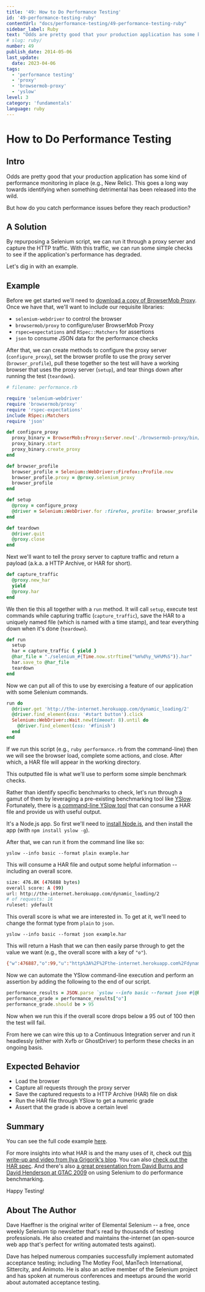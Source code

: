 ```yaml
---
title: '49: How to Do Performance Testing'
id: '49-performance-testing-ruby'
contentUrl: "docs/performance-testing/49-performance-testing-ruby"
sidebar_label: Ruby 
text: "Odds are pretty good that your production application has some kind of performance monitoring in place (e.g., New Relic). This goes a long way towards identifying when something detrimental has been released into the wild."
# slug: ruby/
number: 49
publish_date: 2014-05-06
last_update:
  date: 2023-04-06
tags:
  - 'performance testing'
  - 'proxy'
  - 'browsermob-proxy'
  - 'yslow'
level: 3
category: 'fundamentals'
language: ruby
---
```


# How to Do Performance Testing

## Intro

Odds are pretty good that your production application has some kind of performance monitoring in place (e.g., New Relic). This goes a long way towards identifying when something detrimental has been released into the wild.

But how do you catch performance issues before they reach production?

## A Solution

By repurposing a Selenium script, we can run it through a proxy server and capture the HTTP traffic. With this traffic, we can run some simple checks to see if the application's performance has degraded.

Let's dig in with an example.

## Example

Before we get started we'll need to [download a copy of BrowserMob Proxy](http://bmp.lightbody.net/). Once we have that, we'll want to include our requisite libraries:

+ `selenium-webdriver` to control the browser
+ `browsermob/proxy` to configure/user BrowserMob Proxy
+ `rspec=expectations` and `RSpec::Matchers` for assertions
+ `json` to consume JSON data for the performance checks

After that, we can create methods to configure the proxy server (`configure_proxy`), set the browser profile to use the proxy server (`browser_profile`), pull these together so the test will have a working browser that uses the proxy server (`setup`), and tear things down after running the test (`teardown`).

```ruby
# filename: performance.rb

require 'selenium-webdriver'
require 'browsermob/proxy'
require 'rspec-expectations'
include RSpec::Matchers
require 'json'

def configure_proxy
  proxy_binary = BrowserMob::Proxy::Server.new('./browsermob-proxy/bin/browsermob-proxy')
  proxy_binary.start
  proxy_binary.create_proxy
end

def browser_profile
  browser_profile = Selenium::WebDriver::Firefox::Profile.new
  browser_profile.proxy = @proxy.selenium_proxy
  browser_profile
end

def setup
  @proxy = configure_proxy
  @driver = Selenium::WebDriver.for :firefox, profile: browser_profile
end

def teardown
  @driver.quit
  @proxy.close
end
```

Next we'll want to tell the proxy server to capture traffic and return a payload (a.k.a. a HTTP Archive, or HAR for short).

```ruby
def capture_traffic
  @proxy.new_har
  yield
  @proxy.har
end
```

We then tie this all together with a `run` method. It will call `setup`, execute test commands while capturing traffic (`capture_traffic`), save the HAR to a uniquely named file (which is named with a time stamp), and tear everything down when it's done (`teardown`).

```ruby
def run
  setup
  har = capture_traffic { yield }
  @har_file = "./selenium_#{Time.now.strftime("%m%d%y_%H%M%S")}.har"
  har.save_to @har_file
  teardown
end
```

Now we can put all of this to use by exercising a feature of our application with some Selenium commands.

```ruby
run do
  @driver.get 'http://the-internet.herokuapp.com/dynamic_loading/2'
  @driver.find_element(css: '#start button').click
  Selenium::WebDriver::Wait.new(timeout: 8).until do
    @driver.find_element(css: '#finish')
  end
end
```

If we run this script (e.g., `ruby performance.rb` from the command-line) then we will see the browser load, complete some actions, and close. After which, a HAR file will appear in the working directory.

This outputted file is what we'll use to perform some simple benchmark checks.

Rather than identify specific benchmarks to check, let's run through a gamut of them by leveraging a pre-existing benchmarking tool like [YSlow](https://developer.yahoo.com/yslow/). Fortunately, there is [a command-line YSlow tool](http://yslow.org/command-line-har/) that can consume a HAR file and provide us with useful output.

It's a Node.js app. So first we'll need to [install Node.js](http://nodejs.org/), and then install the app (with `npm install yslow -g`).

After that, we can run it from the command line like so:

`yslow --info basic --format plain example.har`

This will consume a HAR file and output some helpful information -- including an overall score.

```sh
size: 476.8K (476888 bytes)
overall score: A (99)
url: http://the-internet.herokuapp.com/dynamic_loading/2
# of requests: 16
ruleset: ydefault
```

This overall score is what we are interested in. To get at it, we'll need to change the format type from `plain` to `json`.

`yslow --info basic --format json example.har`

This will return a Hash that we can then easily parse through to get the value we want (e.g., the overall score with a key of `"o"`).

```sh
{"w":476887,"o":99,"u":"http%3A%2F%2Fthe-internet.herokuapp.com%2Fdynamic_loading%2F2","r":16,"i":"ydefault"}
```

Now we can automate the YSlow command-line execution and perform an assertion by adding the following to the end of our script.

```ruby
performance_results = JSON.parse `yslow --info basic --format json #{@har_file}`
performance_grade = performance_results["o"]
performance_grade.should be > 95
```

Now when we run this if the overall score drops below a 95 out of 100 then the test will fail.

From here we can wire this up to a Continuous Integration server and run it headlessly (either with Xvfb or GhostDriver) to perform these checks in an ongoing basis.

## Expected Behavior

+ Load the browser
+ Capture all requests through the proxy server
+ Save the captured requests to a HTTP Archive (HAR) file on disk
+ Run the HAR file through YSlow to get a numeric grade
+ Assert that the grade is above a certain level

## Summary

You can see the full code example [here](https://gist.github.com/tourdedave/bc4b75fd6cdc1eef7860).

For more insights into what HAR is and the many uses of it, check out [this write-up and video from Ilya Grigorik's blog](http://www.igvita.com/2012/08/28/web-performance-power-tool-http-archive-har/). You can also [check out the HAR spec](http://www.softwareishard.com/blog/har-12-spec/). And there's also [a great presentation from David Burns and David Henderson at GTAC 2009](https://www.youtube.com/watch?v=qQgDDAan4rM) on using Selenium to do performance benchmarking.

Happy Testing!

## About The Author

Dave Haeffner is the original writer of Elemental Selenium -- a free, once weekly Selenium tip newsletter that's read by thousands of testing professionals. He also created and maintains the-internet (an open-source web app that's perfect for writing automated tests against).

Dave has helped numerous companies successfully implement automated acceptance testing; including The Motley Fool, ManTech International, Sittercity, and Animoto. He is also an active member of the Selenium project and has spoken at numerous conferences and meetups around the world about automated acceptance testing.
